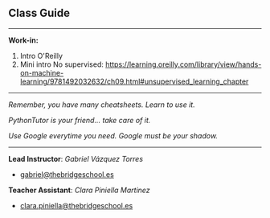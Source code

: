 ## **Class Guide**

---------

**Work-in:**

1. Intro O'Reilly
2. Mini intro No supervised:
    https://learning.oreilly.com/library/view/hands-on-machine-learning/9781492032632/ch09.html#unsupervised_learning_chapter

---------

*Remember, you have many cheatsheets. Learn to use it.*

*PythonTutor is your friend... take care of it.*

*Use Google everytime you need. Google must be your shadow.*

---------

**Lead Instructor**: *Gabriel Vázquez Torres*

- gabriel@thebridgeschool.es

**Teacher Assistant**: *Clara Piniella Martinez*

- clara.piniella@thebridgeschool.es